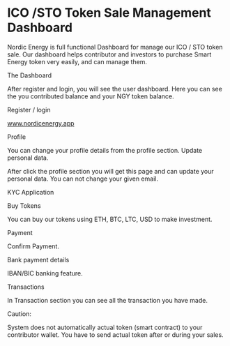 # ICO /STO Token Sale Management Dashboard

Nordic Energy is full functional Dashboard for manage our ICO / STO token sale. Our dashboard helps contributor and investors to purchase Smart Energy token very easily, and can manage them.


The Dashboard

After register and login, you will see the user dashboard. Here you can see the you contributed balance and your NGY token balance. 


Register / login

www.nordicenergy.app


Profile

You can change your profile details from the profile section. Update personal data.

After click the profile section you will get this page and can update your personal data. You can not change your given email.


KYC Application


Buy Tokens

You can buy our tokens using ETH, BTC, LTC, USD to make investment.


Payment

Confirm Payment.


Bank payment details

IBAN/BIC banking feature.


Transactions

In Transaction section you can see all the transaction you have made. 


Caution:

System does not automatically actual token (smart contract) to your contributor wallet. You have to send actual token after or during your sales.


